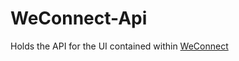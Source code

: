 # WeConnect-Api
Holds the API for the UI contained within [WeConnect](https://github.com/leni1/WeConnect)
